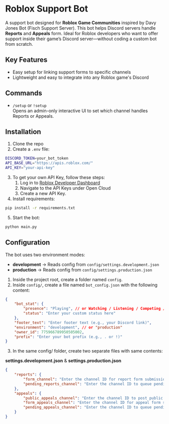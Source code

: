 # Roblox Support Bot
A support bot designed for **Roblox Game Communities** inspired by Davy Jones Bot (Fisch Support Server). This bot helps Discord servers handle **Reports** and **Appeals** form. Ideal for Roblox developers who want to offer support inside their game’s Discord server—without coding a custom bot from scratch.

## Key Features
- Easy setup for linking support forms to specific channels
- Lightweight and easy to integrate into any Roblox game's Discord

## Commands
- `/setup` or `!setup`  
  Opens an admin-only interactive UI to set which channel handles Reports or Appeals.

## Installation
1. Clone the repo
2. Create a `.env` file:
```bash
DISCORD_TOKEN=your_bot_token
API_BASE_URL="https://apis.roblox.com/"
API_KEY="your-api-key"
```
3. To get your own API Key, follow these steps:
   1. Log in to [Roblox Developer Dashboard](https://create.roblox.com/dashboard/credentials?activeTab=ApiKeysTab)
   2. Navigate to the API Keys under Open Cloud
   3. Create a new API Key.
4. Install requirements:
```bash
pip install -r requirements.txt
```
5. Start the bot:
```bash
python main.py
```

## Configuration
The bot uses two environment modes:  
- **development** → Reads config from `config/settings.development.json`  
- **production** → Reads config from `config/settings.production.json`

1. Inside the project root, create a folder named `config`.
2. Inside `config/`, create a file named `bot_config.json` with the following content:
```json
{
    "bot_stat": {
        "presence": "Playing", // or Watching / Listening / Competing / Streaming
        "status": "Enter your custom status here"
    },
    "footer_text": "Enter footer text (e.g., your Discord link)",
    "environment": "development", // or "production"
    "owner_id": 775966789950505002,
    "prefix": "Enter your bot prefix (e.g., . or !)"
}
```
3. In the same config/ folder, create two separate files with same contents:

**settings.development.json** & **settings.production.json**
```json
{
    "reports": {
        "form_channel": "Enter the channel ID for report form submissions",
        "pending_reports_channel": "Enter the channel ID to queue pending reports"
    },
    "appeals": {
        "public_appeals_channel": "Enter the channel ID to post public appeals",
        "form_appeals_channel": "Enter the channel ID for appeal form submissions",
        "pending_appeals_channel": "Enter the channel ID to queue pending appeals"
    }
}
```